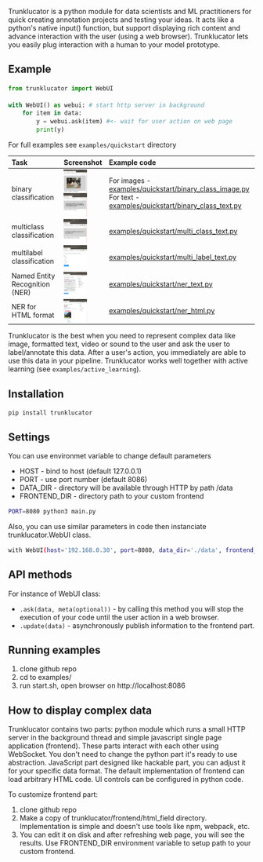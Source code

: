 Trunklucator is a python module for data scientists and ML practitioners for quick creating annotation projects and testing your ideas. It acts like a python's native input() function, but support displaying rich content and advance interaction with the user (using a web browser). Trunklucator lets you easily plug interaction with a human to your model prototype.

## Example
```python
from trunklucator import WebUI

with WebUI() as webui: # start http server in background
    for item in data: 
        y = webui.ask(item) #<- wait for user action on web page
        print(y) 
```

For full examples see `examples/quickstart` directory


| Task | Screenshot | Example code |
| :---         |     :---:      |          :--- |
| binary classification   | <a href="/screenshots/images_classification.png?raw=true"><img src="/screenshots/images_classification.png?raw=true" align="left" height="48" width="48"></a><br><a href="/screenshots/binary_class_text.png?raw=true"><img src="/screenshots/binary_class_text.png?raw=true" align="left" height="48" width="48"></a>    | For images - [examples/quickstart/binary_class_image.py](examples/quickstart/binary_class_image.py)<br>For text - [examples/quickstart/binary_class_text.py](examples/quickstart/binary_class_text.py)    |
| multiclass classification  | <a href="/screenshots/multi_class_text.png?raw=true"><img src="/screenshots/multi_class_text.png?raw=true" align="left" height="48" width="48"></a>       | [examples/quickstart/multi_class_text.py](examples/quickstart/multi_class_text.py)      |
| multilabel classification  | <a href="/screenshots/multi_label_text2.png?raw=true"><img src="/screenshots/multi_label_text2.png?raw=true" align="left" height="48" width="48"></a>       | [examples/quickstart/multi_label_text.py](examples/quickstart/multi_label_text.py)      |
| Named Entity Recognition (NER)  | <a href="/screenshots/ner_text.png?raw=true"><img src="/screenshots/ner_text.png?raw=true" align="left" height="48" width="48"></a>       | [examples/quickstart/ner_text.py](examples/quickstart/ner_text.py)      |
| NER for HTML format | <a href="/screenshots/ner_html.png?raw=true"><img src="/screenshots/ner_html.png?raw=true" align="left" height="48" width="48"></a>       | [examples/quickstart/ner_html.py](examples/quickstart/ner_html.py)      |


Trunklucator is the best when you need to represent complex data like image, formatted text, video or sound to the user and ask the user to label/annotate this data. After a user's action, you immediately are able to use this data in your pipeline.  Trunklucator works well together with active learning (see `examples/active_learning`).

## Installation

```
pip install trunklucator
```

## Settings

You can use environmet variable to change default parameters
* HOST - bind to host (default 127.0.0.1)
* PORT - use port number (default 8086)
* DATA_DIR - directory will be available through HTTP by path /data 
* FRONTEND_DIR - directory path to your custom frontend

```bash
PORT=8080 python3 main.py
```

Also, you can use similar parameters in code then instanciate trunklucator.WebUI class.

```bash
with WebUI(host='192.168.0.30', port=8080, data_dir='./data', frontend_dir='./myfront')
```

## API methods

For instance of WebUI class:

* `.ask(data, meta(optional))` - by calling this method you will stop the execution of your code until the user action in a web browser. 
* `.update(data)` - asynchronously publish information to the frontend part.

## Running examples

1. clone github repo
1. cd to examples/
1. run start.sh, open browser on http://localhost:8086


## How to display complex data

Trunklucator contains two parts: python module which runs a small HTTP server in the background thread and simple javascript single page application (frontend). These parts interact with each other using WebSocket. You don't need to change the python part it's ready to use abstraction.
JavaScript part designed like hackable part, you can adjust it for your specific data format.  The default implementation of frontend can load arbitrary HTML code. UI controls can be configured in python code. 

To customize frontend part: 

1. clone github repo
1. Make a copy of trunklucator/frontend/html_field directory. Implementation is simple and doesn't use tools like npm, webpack, etc.
1. You can edit it on disk and after refreshing web page, you will see the results. Use FRONTEND_DIR environment variable to setup path to your custom frontend.


